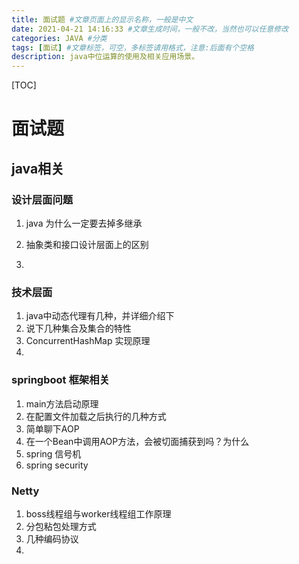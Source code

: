 ```yaml
---
title: 面试题 #文章页面上的显示名称，一般是中文
date: 2021-04-21 14:16:33 #文章生成时间，一般不改，当然也可以任意修改
categories: JAVA #分类
tags: [面试] #文章标签，可空，多标签请用格式，注意:后面有个空格
description: java中位运算的使用及相关应用场景。
---
```


[TOC]

# 面试题

## java相关

### 设计层面问题

1. java 为什么一定要去掉多继承



2. 抽象类和接口设计层面上的区别

   

3. 

### 技术层面

1. java中动态代理有几种，并详细介绍下
2. 说下几种集合及集合的特性
3. ConcurrentHashMap 实现原理
4. 

### springboot 框架相关

1. main方法启动原理
2. 在配置文件加载之后执行的几种方式
3. 简单聊下AOP
4. 在一个Bean中调用AOP方法，会被切面捕获到吗？为什么
5. spring 信号机
6. spring security

### Netty

1. boss线程组与worker线程组工作原理
2. 分包粘包处理方式
3. 几种编码协议
4. 